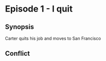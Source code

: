 Episode 1 - I quit
==========

Synopsis
--------
Carter quits his job and moves to San Francisco 

Conflict
--------
